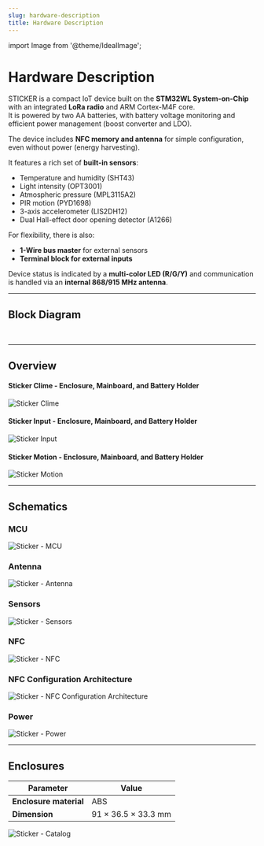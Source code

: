 ```yaml
---
slug: hardware-description
title: Hardware Description
---
```

import Image from '@theme/IdealImage';

# Hardware Description


STICKER is a compact IoT device built on the **STM32WL System-on-Chip** with an integrated **LoRa radio** and ARM Cortex-M4F core.  
It is powered by two AA batteries, with battery voltage monitoring and efficient power management (boost converter and LDO).

The device includes **NFC memory and antenna** for simple configuration, even without power (energy harvesting).

It features a rich set of **built-in sensors**:
- Temperature and humidity (SHT43)  
- Light intensity (OPT3001)  
- Atmospheric pressure (MPL3115A2)  
- PIR motion (PYD1698)  
- 3-axis accelerometer (LIS2DH12)  
- Dual Hall-effect door opening detector (A1266)  

For flexibility, there is also:
- **1-Wire bus master** for external sensors  
- **Terminal block for external inputs**  

Device status is indicated by a **multi-color LED (R/G/Y)** and communication is handled via an **internal 868/915 MHz antenna**.

---

## Block Diagram

<div class="container">
  <div class="row">
    <div class="col col--8">
      <div>
        <Image img={require('./block-diagram-sticker.png')} />
      </div>
    </div>
    <div class="col col--24">
    </div>
  </div>
</div>
<br />

---

## Overview

#### Sticker Clime - Enclosure, Mainboard, and Battery Holder

![Sticker Clime](sticker-clime-overview.png)

#### Sticker Input - Enclosure, Mainboard, and Battery Holder

![Sticker Input](sticker-input-overview.png)

#### Sticker Motion - Enclosure, Mainboard, and Battery Holder

![Sticker Motion](sticker-motion-overview.png)

---

## Schematics

### MCU

![Sticker - MCU](hardware-diagrams/mcu.png)

### Antenna

![Sticker - Antenna](hardware-diagrams/antenna.png)

### Sensors

![Sticker - Sensors](hardware-diagrams/sensors.png)

### NFC

![Sticker - NFC](hardware-diagrams/nfc.png)

### NFC Configuration Architecture

![Sticker - NFC Configuration Architecture](sticker-nfc.drawio.png)

### Power

![Sticker - Power](hardware-diagrams/power.png)

---

## Enclosures

| **Parameter**        | **Value**             |
|-----------------------|-----------------------|
| **Enclosure material**| ABS                   |
| **Dimension**         | 91 × 36.5 × 33.3 mm   |

![Sticker - Catalog](sticker.png)